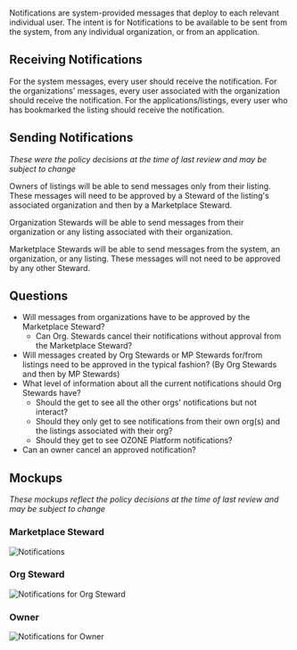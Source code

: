 Notifications are system-provided messages that deploy to each relevant individual user. The intent is for Notifications to be available to be sent from the system, from any individual organization, or from an application.

## Receiving Notifications
For the system messages, every user should receive the notification.
For the organizations' messages, every user associated with the organization should receive the notification.
For the applications/listings, every user who has bookmarked the listing should receive the notification.

## Sending Notifications
*These were the policy decisions at the time of last review and may be subject to change*

Owners of listings will be able to send messages only from their listing. These messages will need to be approved by a Steward of the listing's associated organization and then by a Marketplace Steward.

Organization Stewards will be able to send messages from their organization or any listing associated with their organization.

Marketplace Stewards will be able to send messages from the system, an organization, or any listing. These messages will not need to be approved by any other Steward.

## Questions
* Will messages from organizations have to be approved by the Marketplace Steward?
    * Can Org. Stewards cancel their notifications without approval from the Marketplace Steward?
* Will messages created by Org Stewards or MP Stewards for/from listings need to be approved in the typical fashion? (By Org Stewards and then by MP Stewards)
* What level of information about all the current notifications should Org Stewards have?
    * Should the get to see all the other orgs' notifications but not interact?
    * Should they only get to see notifications from their own org(s) and the listings associated with their org?
    * Should they get to see OZONE Platform notifications?
* Can an owner cancel an approved notification?


## Mockups
*These mockups reflect the policy decisions at the time of last review and may be subject to change*

### Marketplace Steward
![Notifications](https://raw.githubusercontent.com/ozone-development/ozp-documentation/master/mockups/hud/HUD_MarketplaceManagement_Notifications.png)

### Org Steward
![Notifications for Org Steward](https://raw.githubusercontent.com/ozone-development/ozp-documentation/master/mockups/hud/HUD_MarketplaceManagement_Notifications_OrgSteward.png)

### Owner
![Notifications for Owner](https://raw.githubusercontent.com/ozone-development/ozp-documentation/master/mockups/hud/HUD_MarketplaceManagement_Notifications_Owner.png)